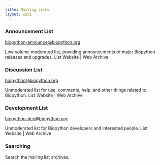 ```yaml
---
title: Mailing lists
layout: wiki
---
```


### Announcement List

<biopython-announce@biopython.org>

Low volume moderated list, providing announcements of major Biopython
releases and upgrades. List Website | Web Archive

### Discussion List

biopython@biopython.org

Unmoderated list for use, comments, help, and other things related to
Biopython. List Website | Web Archive

### Development List

biopython-dev@biopython.org

Unmoderated list for Biopython developers and interested people. List
Website | Web Archive

### Searching

Search the mailing list archives.
